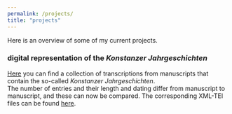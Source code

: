 ```yaml
---
permalink: /projects/
title: "projects"
---
```


Here is an overview of some of my current projects.

### digital representation of the *Konstanzer Jahrgeschichten*

[Here](https://wissen-ist-acht.github.io/Konstanzer_Jahrgeschichten/) you can find a collection of transcriptions from manuscripts that contain the so-called *Konstanzer Jahrgeschichten*.  
The number of entries and their length and dating differ from manuscript to manuscript, and these can now be compared. 
The corresponding XML-TEI files can be found [here](https://github.com/wissen-ist-acht/Konstanzer_Jahrgeschichten/tree/main/manuscripts).
